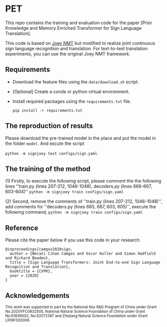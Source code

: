 # PET

This repo contains the training and evaluation code for the paper [Prior Knowledge and Memory Enriched Transformer for Sign Language Translation].

This code is based on [Joey NMT](https://github.com/joeynmt/joeynmt) but modified to realize joint continuous sign language recognition and translation. For text-to-text translation experiments, you can use the original Joey NMT framework.
 
## Requirements
* Download the feature files using the `data/download.sh` script.

* [Optional] Create a conda or python virtual environment.

* Install required packages using the `requirements.txt` file.

    `pip install -r requirements.txt`

## The reproduction of results
Please download the pre-trained model in the place and put the model in the folder `model`.
And excute the script

  `python -m signjoey test configs/sign.yaml`.

## The training of the method

   (1) Firstly, to execute the following script, please comment the the following lines ''train.py (lines 207-212, 1046-1048), decoders.py (lines 666-667, 603-604)''
  `python -m signjoey train configs/sign.yaml`
  
   (2) Second, remove the comments of ''train.py (lines 207-212, 1046-1048)'', add comments for ''decoders.py (lines 665, 667, 603, 605)'', execute the following command,
  `python -m signjoey train configs/sign.yaml`

## Reference

Please cite the paper below if you use this code in your research:

    @inproceedings{camgoz2020sign,
      author = {Necati Cihan Camgoz and Oscar Koller and Simon Hadfield and Richard Bowden},
      title = {Sign Language Transformers: Joint End-to-end Sign Language Recognition and Translation},
      booktitle = {CVPR},
      year = {2020}
    }

## Acknowledgements
<sub>This work was supported in part by the National Key R\&D Program of China under Grant No.2020YFC0832505, National Natural Science Foundation of China under Grant No.61836002, No.62072397 and Zhejiang Natural Science Foundation under Grant LR19F020006.</sub>

